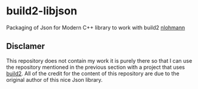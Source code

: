 # build2-libjson
Packaging of Json for Modern C++ library to work with build2  [nlohmann](https://github.com/nlohmann/json)

## Disclamer
This repository does not contain my work it is purely there so that I can use the repository mentioned in the previous section with a project that uses [build2](https://build2.org/). All of the credit for the content of this repository are due to the original author of this nice Json library. 
